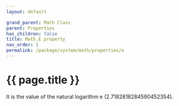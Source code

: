 ```yaml
---
layout: default

grand_parent: Math Class
parent: Properties
has_children: false
title: Math.E property
nav_order: 1
permalink: /package/system/math/properties/e
---
```

# {{ page.title }}

It is the value of the natural logarithm e (2.7182818284590452354).